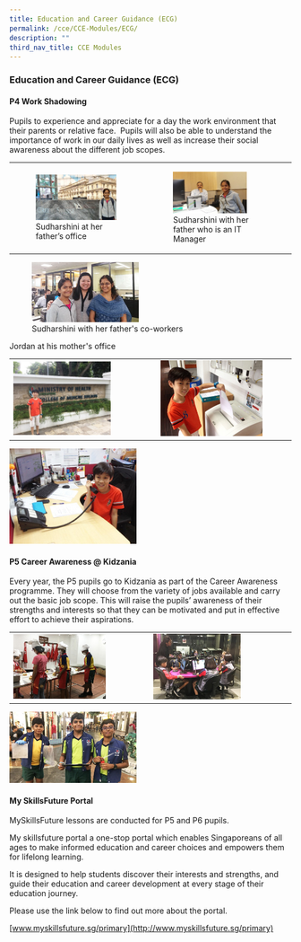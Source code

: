 ```yaml
---
title: Education and Career Guidance (ECG)
permalink: /cce/CCE-Modules/ECG/
description: ""
third_nav_title: CCE Modules
---
```

### Education and Career Guidance (ECG) 

#### P4 Work Shadowing

Pupils to experience and appreciate for a day the work environment that their parents or relative face.  Pupils will also be able to understand the importance of work in our daily lives as well as increase their social awareness about the different job scopes.

|  |  |
|---|---|
| <figure><img src="/images/cce8.png" style="width:95%">Sudharshini at her father’s office</figure> | <figure><img src="/images/cce9.png" style="width:80%">Sudharshini with her father who is an IT Manager</figure> |

<figure><img src="/images/cce10.png" style="width:45%"><figcaption> Sudharshini with her father's co-workers</figcaption></figure>

Jordan at his mother's office

|  |  |
|---|---|
| <img src="/images/cce11.png" style="width:70%"> | <img src="/images/cce12.png" style="width:80%"> |

<img src="/images/cce13.png" style="width:45%">

#### P5 Career Awareness @ Kidzania

Every year, the P5 pupils go to Kidzania as part of the Career Awareness programme. They will choose from the variety of jobs available and carry out the basic job scope. This will raise the pupils’ awareness of their strengths and interests so that they can be motivated and put in effective effort to achieve their aspirations.

|  |  |
|---|---|
| <img src="/images/cce14.png" style="width:70%"> | <img src="/images/cce15.png" style="width:65%"> |

<img src="/images/cce16.png" style="width:45%">

#### My SkillsFuture Portal

MySkillsFuture lessons are conducted for P5 and P6 pupils.

My skillsfuture portal a one-stop portal which enables Singaporeans of all ages to make informed education and career choices and empowers them for lifelong learning.

It is designed to help students discover their interests and strengths, and guide their education and career development at every stage of their education journey.

  

Please use the link below to find out more about the portal.

[www.myskillsfuture.sg/primary](http://www.myskillsfuture.sg/primary)